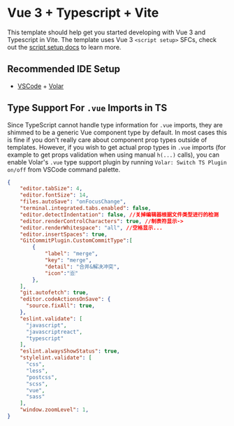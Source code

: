 # Vue 3 + Typescript + Vite

This template should help get you started developing with Vue 3 and Typescript in Vite. The template uses Vue 3 `<script setup>` SFCs, check out the [script setup docs](https://v3.vuejs.org/api/sfc-script-setup.html#sfc-script-setup) to learn more.

## Recommended IDE Setup

- [VSCode](https://code.visualstudio.com/) + [Volar](https://marketplace.visualstudio.com/items?itemName=johnsoncodehk.volar)

## Type Support For `.vue` Imports in TS

Since TypeScript cannot handle type information for `.vue` imports, they are shimmed to be a generic Vue component type by default. In most cases this is fine if you don't really care about component prop types outside of templates. However, if you wish to get actual prop types in `.vue` imports (for example to get props validation when using manual `h(...)` calls), you can enable Volar's `.vue` type support plugin by running `Volar: Switch TS Plugin on/off` from VSCode command palette.

``` json
{
    "editor.tabSize": 4,
    "editor.fontSize": 14,
    "files.autoSave": "onFocusChange",
    "terminal.integrated.tabs.enabled": false,
    "editor.detectIndentation": false, //关掉编辑器根据文件类型进行的检测
    "editor.renderControlCharacters": true, //制表符显示->
    "editor.renderWhitespace": "all", //空格显示...
    "editor.insertSpaces": true,
    "GitCommitPlugin.CustomCommitType":[
        {
            "label": "merge",
            "key": "merge",
            "detail": "合并&解决冲突",
            "icon":"🈴"
        },
    ],
    "git.autofetch": true,
    "editor.codeActionsOnSave": {
      "source.fixAll": true,
    },
    "eslint.validate": [
      "javascript",
      "javascriptreact",
      "typescript"
    ],
    "eslint.alwaysShowStatus": true,
    "stylelint.validate": [
      "css",
      "less",
      "postcss",
      "scss",
      "vue",
      "sass"
    ],
    "window.zoomLevel": 1,
}
```
